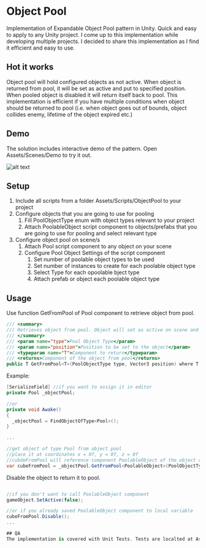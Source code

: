 # Object Pool
Implementation of Expandable Object Pool pattern in Unity. Quick and easy to apply to any Unity project.
I come up to this implementation while developing multiple projects. I decided to share this implementation as I find it efficient and easy to use.

## Hot it works
Object pool will hold configured objects as not active. When object is returned from pool, it will be set as active and put to specified position. When pooled object is disabled it will return itself back to pool. This implementation is efficient if you have multiple conditions when object should be returned to pool (i.e. when object goes out of bounds, object collides enemy, lifetime of the object expired etc.)

## Demo
The solution includes interactive demo of the pattern. Open Assets/Scenes/Demo to try it out.

![alt text](https://github.com/mikhailShpirko/unity-object-pool/blob/main/demo.png)

## Setup
1. Include all scripts from a folder Assets/Scripts/ObjectPool to your project
2. Configure objects that you are going to use for pooling 
   1. Fill PoolObjectType enum with object types relevant to your project
   2. Attach PoolableObject script component to objects/prefabs that you are going to use for pooling and select relevant type
3. Configure object pool on scene/s
   1. Attach Pool script component to any object on your scene
   2. Configure Pool Object Settings of the script component
      1. Set number of poolable object types to be used
      2. Set number of instances to create for each poolable object type
      3. Select Type for each opoolable bject type
      4. Attach prefab or object each poolable object type

## Usage
Use function GetFromPool of Pool component to retrieve object from pool.

```csharp
/// <summary>
/// Retrieves object from pool. Object will set as active on scene and positioned on specified location. Pool will expand if there are no free objects
/// </summary>
/// <param name="type">Pool Object Type</param>
/// <param name="position">Position to be set to the object</param>
/// <typeparam name="T">Component to return</typeparam>
/// <returns>Component of the object from pool</returns>
public T GetFromPool<T>(PoolObjectType type, Vector3 position) where T : MonoBehaviour
```

Example:
```csharp
[SerializeField] //if you want to assign it in editor
private Pool _objectPool; 

//or
private void Awake()
{
  _objectPool = FindObjectOfType<Pool>();
}

...

//get object of type Pool from object pool
//place it at coordinates x = 0f, y = 0f, z = 0f
//cubdeFromPool will reference component PoolableObject of the object returned
var cubeFromPool = _objectPool.GetFromPool<PoolableObject>(PoolObjectType.Cube, Vector3.zero);

```

Disable the object to return it to pool.
```csharp

//if you don't want to call PoolableObject component
gameObject.SetActive(false);

//or if you already saved PoolableObject component to local variable
cubeFromPool.Disable();
...

## QA
The implementation is covered with Unit Tests. Tests are localted at Assets/Tests. Make sure you enabled Test Runner (Windows > General -> Test Runner)
